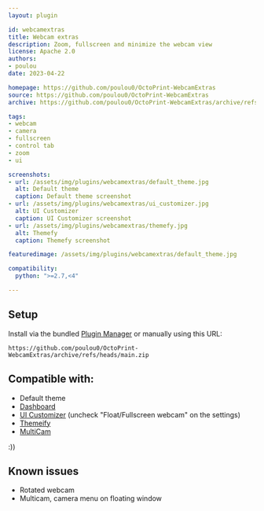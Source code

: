 ```yaml
---
layout: plugin

id: webcamextras
title: Webcam extras
description: Zoom, fullscreen and minimize the webcam view
license: Apache 2.0
authors:
- poulou
date: 2023-04-22

homepage: https://github.com/poulou0/OctoPrint-WebcamExtras
source: https://github.com/poulou0/OctoPrint-WebcamExtras
archive: https://github.com/poulou0/OctoPrint-WebcamExtras/archive/refs/heads/main.zip

tags:
- webcam
- camera
- fullscreen
- control tab
- zoom
- ui

screenshots:
- url: /assets/img/plugins/webcamextras/default_theme.jpg
  alt: Default theme
  caption: Default theme screenshot
- url: /assets/img/plugins/webcamextras/ui_customizer.jpg
  alt: UI Customizer
  caption: UI Customizer screenshot
- url: /assets/img/plugins/webcamextras/themefy.jpg
  alt: Themefy
  caption: Themefy screenshot

featuredimage: /assets/img/plugins/webcamextras/default_theme.jpg

compatibility:
  python: ">=2.7,<4"

---
```


## Setup

Install via the bundled [Plugin Manager](https://docs.octoprint.org/en/master/bundledplugins/pluginmanager.html)
or manually using this URL:

    https://github.com/poulou0/OctoPrint-WebcamExtras/archive/refs/heads/main.zip

## Compatible with:
* Default theme
* [Dashboard](https://plugins.octoprint.org/plugins/dashboard/)
* [UI Customizer](https://plugins.octoprint.org/plugins/uicustomizer/) (uncheck "Float/Fullscreen webcam" on the settings)
* [Themeify](https://plugins.octoprint.org/plugins/themeify/)
* [MultiCam](https://plugins.octoprint.org/plugins/multicam/)

:))

## Known issues
* Rotated webcam
* Multicam, camera menu on floating window

